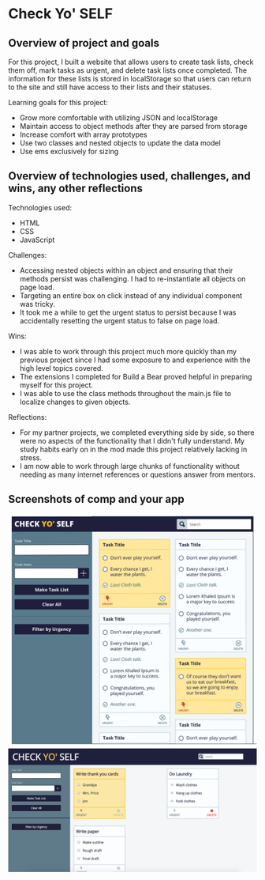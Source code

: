 # Check Yo' SELF

## Overview of project and goals

For this project, I built a website that allows users to create task lists, check them
off, mark tasks as urgent, and delete task lists once completed. The information for
these lists is stored in localStorage so that users can return to the site and still
have access to their lists and their statuses.

Learning goals for this project:
- Grow more comfortable with utilizing JSON and localStorage
- Maintain access to object methods after they are parsed from storage
- Increase comfort with array prototypes
- Use two classes and nested objects to update the data model
- Use ems exclusively for sizing

## Overview of technologies used, challenges, and wins, any other reflections

Technologies used:
- HTML
- CSS
- JavaScript

Challenges:
- Accessing nested objects within an object and ensuring that their methods persist was
challenging. I had to re-instantiate all objects on page load.
- Targeting an entire box on click instead of any individual component was tricky.
- It took me a while to get the urgent status to persist because I was accidentally resetting the urgent status to false on page load.

Wins:
- I was able to work through this project much more quickly than my previous project since
I had some exposure to and experience with the high level topics covered.
- The extensions I completed for Build a Bear proved helpful in preparing myself for this project.
- I was able to use the class methods throughout the main.js file to localize changes to given objects.

Reflections:
- For my partner projects, we completed everything side by side, so there were no aspects of the functionality
that I didn't fully understand. My study habits early on in the mod made this project relatively lacking in stress.
- I am now able to work through large chunks of functionality without needing as many internet references or questions answer from mentors. 

## Screenshots of comp and your app

![Comp Screenshot](assets/check-yo-self-comp.jpg)
![Final Screenshot](assets/check-yo-self-final.png)
